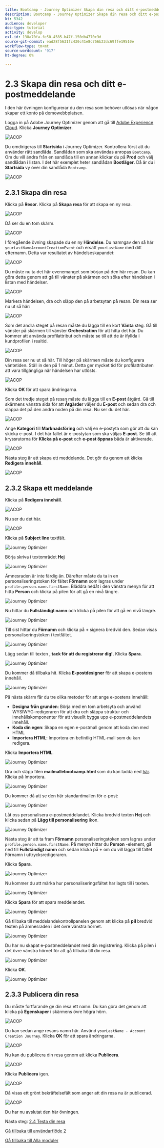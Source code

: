 ```yaml
---
title: Bootcamp - Journey Optimizer Skapa din resa och ditt e-postmeddelande
description: Bootcamp - Journey Optimizer Skapa din resa och ditt e-postmeddelande
kt: 5342
audience: developer
doc-type: tutorial
activity: develop
exl-id: 138a70fa-fe50-4585-b47f-150db4770c3d
source-git-commit: ead28f5631fc430c41e8c756b23dc69ffe19510e
workflow-type: tm+mt
source-wordcount: '917'
ht-degree: 0%

---
```


# 2.3 Skapa din resa och ditt e-postmeddelande

I den här övningen konfigurerar du den resa som behöver utlösas när någon skapar ett konto på demowebbplatsen.

Logga in på Adobe Journey Optimizer genom att gå till [Adobe Experience Cloud](https://experience.adobe.com). Klicka **Journey Optimizer**.

![ACOP](./images/acophome.png)

Du omdirigeras till **Startsida**  i Journey Optimizer. Kontrollera först att du använder rätt sandlåda. Sandlådan som ska användas anropas `Bootcamp`. Om du vill ändra från en sandlåda till en annan klickar du på **Prod** och välj sandlådan i listan. I det här exemplet heter sandlådan **Bootläger**. Då är du i **Startsida** vy över din sandlåda `Bootcamp`.

![ACOP](./images/acoptriglp.png)

## 2.3.1 Skapa din resa

Klicka på **Resor**. Klicka på **Skapa resa** för att skapa en ny resa.

![ACOP](./images/createjourney.png)

Då ser du en tom skärm.

![ACOP](./images/journeyempty.png)

I föregående övning skapade du en ny **Händelse**. Du namngav den så här `yourLastNameAccountCreationEvent` och ersatt `yourLastName` med ditt efternamn. Detta var resultatet av händelseskapandet:

![ACOP](./images/eventdone.png)

Du måste nu ta det här evenemanget som början på den här resan. Du kan göra detta genom att gå till vänster på skärmen och söka efter händelsen i listan med händelser.

![ACOP](./images/eventlist.png)

Markera händelsen, dra och släpp den på arbetsytan på resan. Din resa ser nu ut så här:

![ACOP](./images/journeyevent.png)

Som det andra steget på resan måste du lägga till en kort **Vänta** steg. Gå till vänster på skärmen till vänster **Orchestration** för att hitta det här. Du kommer att använda profilattribut och måste se till att de är ifyllda i kundprofilen i realtid.

![ACOP](./images/journeywait.png)

Din resa ser nu ut så här. Till höger på skärmen måste du konfigurera väntetiden. Ställ in den på 1 minut. Detta ger mycket tid för profilattributen att vara tillgängliga när händelsen har utlösts.

![ACOP](./images/journeywait1.png)

Klicka **OK** för att spara ändringarna.

Som det tredje steget på resan måste du lägga till en **E-post** åtgärd. Gå till skärmens vänstra sida för att **Åtgärder** väljer du **E-post** och sedan dra och släppa det på den andra noden på din resa. Nu ser du det här.

![ACOP](./images/journeyactions.png)

Ange **Kategori** till **Marknadsföring** och välj en e-postyta som gör att du kan skicka e-post. I det här fallet är e-postytan som ska väljas **E-post**. Se till att kryssrutorna för **Klicka på e-post** och **e-post öppnas** båda är aktiverade.

![ACOP](./images/journeyactions1.png)

Nästa steg är att skapa ett meddelande. Det gör du genom att klicka **Redigera innehåll**.

![ACOP](./images/journeyactions2.png)

## 2.3.2 Skapa ett meddelande

Klicka på **Redigera innehåll**.

![ACOP](./images/journeyactions2.png)

Nu ser du det här.

![ACOP](./images/journeyactions3.png)

Klicka på **Subject line** textfält.

![Journey Optimizer](./images/msg5.png)

Börja skriva i textområdet **Hej**

![Journey Optimizer](./images/msg6.png)

Ämnesraden är inte färdig än. Därefter måste du ta in en personaliseringstoken för fältet **Förnamn** som lagras under `profile.person.name.firstName`. Bläddra nedåt i den vänstra menyn för att hitta **Person** och klicka på pilen för att gå en nivå längre.

![Journey Optimizer](./images/msg7.png)

Nu hittar du **Fullständigt namn** och klicka på pilen för att gå en nivå längre.

![Journey Optimizer](./images/msg8.png)

Till sist hittar du **Förnamn** och klicka på **+** signera bredvid den. Sedan visas personaliseringstoken i textfältet.

![Journey Optimizer](./images/msg9.png)

Lägg sedan till texten **, tack för att du registrerar dig!**. Klicka **Spara**.

![Journey Optimizer](./images/msg10.png)

Du kommer då tillbaka hit. Klicka **E-postdesigner** för att skapa e-postens innehåll.

![Journey Optimizer](./images/msg11.png)

På nästa skärm får du tre olika metoder för att ange e-postens innehåll:

- **Designa från grunden**: Börja med en tom arbetsyta och använd WYSIWYG-redigeraren för att dra och släppa struktur och innehållskomponenter för att visuellt bygga upp e-postmeddelandets innehåll.
- **Koda din egen**: Skapa en egen e-postmall genom att koda den med HTML
- **Importera HTML**: Importera en befintlig HTML-mall som du kan redigera.

Klicka **Importera HTML**.

![Journey Optimizer](./images/msg12.png)

Dra och släpp filen **mailmallebootcamp.html** som du kan ladda ned [här](../../assets/html/mailtemplatebootcamp.html.zip). Klicka på Importera.

![Journey Optimizer](./images/msg13.png)

Du kommer då att se den här standardmallen för e-post:

![Journey Optimizer](./images/msg14.png)

Låt oss personalisera e-postmeddelandet. Klicka bredvid texten **Hej** och klicka sedan på **Lägg till personalisering** ikon.

![Journey Optimizer](./images/msg35.png)

Nästa steg är att ta fram **Förnamn** personaliseringstoken som lagras under `profile.person.name.firstName`. På menyn hittar du **Person** -element, gå ned till **Fullständigt namn** och sedan klicka på **+** om du vill lägga till fältet Förnamn i uttrycksredigeraren.

Klicka **Spara**.

![Journey Optimizer](./images/msg36.png)

Nu kommer du att märka hur personaliseringsfältet har lagts till i texten.

![Journey Optimizer](./images/msg37.png)

Klicka **Spara** för att spara meddelandet.

![Journey Optimizer](./images/msg55.png)

Gå tillbaka till meddelandekontrollpanelen genom att klicka på **pil** bredvid texten på ämnesraden i det övre vänstra hörnet.

![Journey Optimizer](./images/msg56.png)

Du har nu skapat e-postmeddelandet med din registrering. Klicka på pilen i det övre vänstra hörnet för att gå tillbaka till din resa.

![Journey Optimizer](./images/msg57.png)

Klicka **OK**.

![Journey Optimizer](./images/msg57a.png)

## 2.3.3 Publicera din resa

Du måste fortfarande ge din resa ett namn. Du kan göra det genom att klicka på **Egenskaper** i skärmens övre högra hörn.

![ACOP](./images/journeyname.png)

Du kan sedan ange resans namn här. Använd `yourLastName - Account Creation Journey`. Klicka **OK** för att spara ändringarna.

![ACOP](./images/journeyname1.png)

Nu kan du publicera din resa genom att klicka **Publicera**.

![ACOP](./images/publishjourney.png)

Klicka **Publicera** igen.

![ACOP](./images/publish1.png)

Då visas ett grönt bekräftelsefält som anger att din resa nu är publicerad.

![ACOP](./images/published.png)

Du har nu avslutat den här övningen.

Nästa steg: [2.4 Testa din resa](./ex4.md)

[Gå tillbaka till användarflöde 2](./uc2.md)

[Gå tillbaka till Alla moduler](../../overview.md)